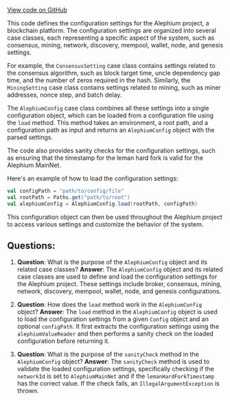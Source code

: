 [View code on GitHub](https://github.com/alephium/alephium/flow/src/main/scala/org/alephium/flow/setting/AlephiumConfig.scala)

This code defines the configuration settings for the Alephium project, a blockchain platform. The configuration settings are organized into several case classes, each representing a specific aspect of the system, such as consensus, mining, network, discovery, mempool, wallet, node, and genesis settings.

For example, the `ConsensusSetting` case class contains settings related to the consensus algorithm, such as block target time, uncle dependency gap time, and the number of zeros required in the hash. Similarly, the `MiningSetting` case class contains settings related to mining, such as miner addresses, nonce step, and batch delay.

The `AlephiumConfig` case class combines all these settings into a single configuration object, which can be loaded from a configuration file using the `load` method. This method takes an environment, a root path, and a configuration path as input and returns an `AlephiumConfig` object with the parsed settings.

The code also provides sanity checks for the configuration settings, such as ensuring that the timestamp for the leman hard fork is valid for the Alephium MainNet.

Here's an example of how to load the configuration settings:

```scala
val configPath = "path/to/config/file"
val rootPath = Paths.get("path/to/root")
val alephiumConfig = AlephiumConfig.load(rootPath, configPath)
```

This configuration object can then be used throughout the Alephium project to access various settings and customize the behavior of the system.
## Questions: 
 1. **Question**: What is the purpose of the `AlephiumConfig` object and its related case classes?
   **Answer**: The `AlephiumConfig` object and its related case classes are used to define and load the configuration settings for the Alephium project. These settings include broker, consensus, mining, network, discovery, mempool, wallet, node, and genesis configurations.

2. **Question**: How does the `load` method work in the `AlephiumConfig` object?
   **Answer**: The `load` method in the `AlephiumConfig` object is used to load the configuration settings from a given `Config` object and an optional `configPath`. It first extracts the configuration settings using the `alephiumValueReader` and then performs a sanity check on the loaded configuration before returning it.

3. **Question**: What is the purpose of the `sanityCheck` method in the `AlephiumConfig` object?
   **Answer**: The `sanityCheck` method is used to validate the loaded configuration settings, specifically checking if the `networkId` is set to `AlephiumMainNet` and if the `lemanHardForkTimestamp` has the correct value. If the check fails, an `IllegalArgumentException` is thrown.